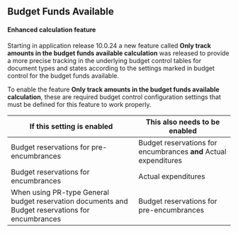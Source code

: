 ## Budget Funds Available 
#### Enhanced calculation feature

Starting in application release 10.0.24 a new feature called  **Only track amounts in the budget funds available calculation** was released to provide a more precise tracking in the underlying budget control tables for document types and states according to the settings marked in budget control for the budget funds available. 

To enable the feature **Only track amounts in the budget funds available calculation**, these are required budget control configuration settings that must be
defined for this feature to work properly.

| If this setting is enabled        | This also needs to be enabled     |
| ----------------------------------|---------------------------------- |
| Budget reservations for pre-encumbrances | Budget reservations for encumbrances **and** Actual expenditures |
| Budget reservations for encumbrances | Actual expenditures |
| When using PR-type General budget reservation documents and Budget reservations for encumbrances | Budget reservations for pre-encumbrances |

